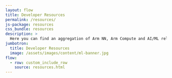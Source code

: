 ```yaml
---
layout: flow
title: Developer Resources
permalink: /resources/
js-package: resources
css_bundle: resources
description: >
  Here you can find an aggregation of Arm NN, Arm Compute and AI/ML related presentations, videos and other resources.
jumbotron:
  title: Developer Resources
  image: /assets/images/content/ml-banner.jpg
flow:
  - row: custom_include_row
    source: resources.html
---
```


